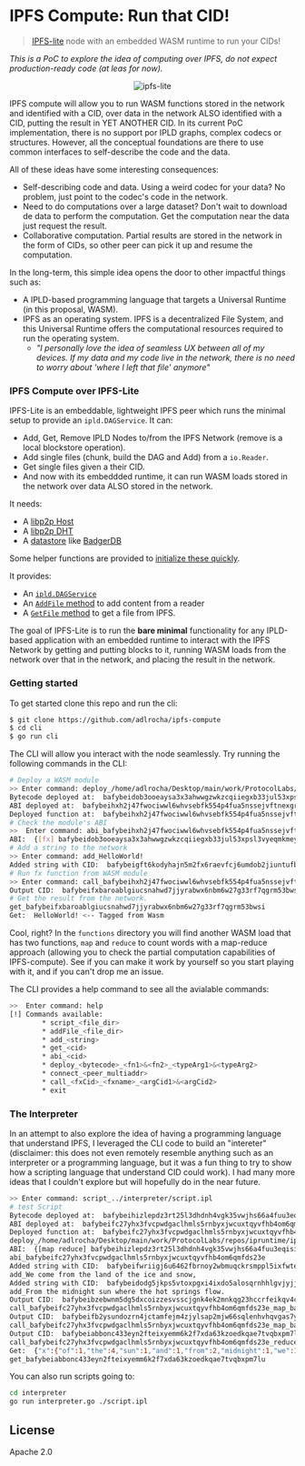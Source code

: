 # IPFS Compute: Run that CID!
> [IPFS-lite](github.com/hsanjuan/ipfs-lite) node with an embedded WASM runtime to run your CIDs!

_This is a PoC to explore the idea of computing over IPFS, do not expect production-ready code (at leas for now)._

<p align="center">
<img src="logo.png" alt="ipfs-lite" title="ipfs-lite" />
</p>

IPFS compute will allow you to run WASM functions stored in the network and identified with a CID, over data in the
network ALSO identified with a CID, putting the result in YET ANOTHER CID. In its current PoC implementation,
there is no support por IPLD graphs, complex codecs or structures. However, all the conceptual foundations are there
to use common interfaces to self-describe the code and the data.

All of these ideas have some interesting consequences:
* Self-describing code and data. Using a weird codec for your data? No problem, just point to the codec's code in the network.
* Need to do computations over a large dataset? Don't wait to download de data to perform the computation. Get the computation near the data
just request the result.
* Collaborative computation. Partial results are stored in the network in the form of CIDs, so other peer can pick it up and resume the computation.

In the long-term, this simple idea opens the door to other impactful things such as:
* A IPLD-based programming language that targets a Universal Runtime (in this proposal, WASM).
* IPFS as an operating system. IPFS is a decentralized File System, and this Universal Runtime offers the
computational resources required to run the operating system.
    * _"I personally love the idea of seamless UX between all of my devices. If my data and my code live in the
    network, there is no need to worry about 'where I left that file' anymore"_


### IPFS Compute over IPFS-Lite
IPFS-Lite is an embeddable, lightweight IPFS peer which runs the minimal setup
to provide an `ipld.DAGService`. It can:

* Add, Get, Remove IPLD Nodes to/from the IPFS Network (remove is a local blockstore operation).
* Add single files (chunk, build the DAG and Add) from a `io.Reader`.
* Get single files given a their CID.
* And now with its embeddded runtime, it can run WASM loads stored in the network over data ALSO stored in the network.

It needs:

* A [libp2p Host](https://godoc.org/github.com/libp2p/go-libp2p#New)
* A [libp2p DHT](https://godoc.org/github.com/libp2p/go-libp2p-kad-dht#New)
* A [datastore](https://godoc.org/github.com/ipfs/go-datastore) like [BadgerDB](https://godoc.org/github.com/ipfs/go-ds-badger)

Some helper functions are provided to
[initialize these quickly](https://godoc.org/github.com/hsanjuan/ipfs-lite#SetupLibp2p).

It provides:

* An [`ipld.DAGService`](https://godoc.org/github.com/ipfs/go-ipld-format#DAGService)
* An [`AddFile` method](https://godoc.org/github.com/hsanjuan/ipfs-lite#Peer.AddFile) to add content from a reader
* A [`GetFile` method](https://godoc.org/github.com/hsanjuan/ipfs-lite#Peer.GetFile) to get a file from IPFS.

The goal of IPFS-Lite is to run the **bare minimal** functionality for any
IPLD-based application with an embedded runtime 
to interact with the IPFS Network by getting and
putting blocks to it, running WASM loads from the network over that
in the network, and placing the result in the network.

### Getting started
To get started clone this repo and run the cli:

```sh
$ git clone https://github.com/adlrocha/ipfs-compute
$ cd cli
$ go run cli
```

The CLI will allow you interact with the node seamlessly. Try running the following commands in the CLI:

```sh
# Deploy a WASM module
>> Enter command: deploy_/home/adlrocha/Desktop/main/work/ProtocolLabs/repos/ipruntime/ipfs-computation/functions/simple.wasm_fx_string
Bytecode deployed at:  bafybeidob3ooeaysa3x3ahwwgzwkzcqiiegxb33jul53xpsl3vyeqmkmey
ABI deployed at:  bafybeihxh2j47fwociwwl6whvsebfk554p4fua5nssejvftnexgrpsnswi
Deployed function at:  bafybeihxh2j47fwociwwl6whvsebfk554p4fua5nssejvftnexgrpsnswi
# Check the module's ABI
>>  Enter command: abi_bafybeihxh2j47fwociwwl6whvsebfk554p4fua5nssejvftnexgrpsnswi
ABI:  {[fx] bafybeidob3ooeaysa3x3ahwwgzwkzcqiiegxb33jul53xpsl3vyeqmkmey [{string b}]}
# Add a string to the network
>> Enter command: add_HelloWorld!
Added string with CID:  bafybeigft6kodyhajn5m2fx6raevfcj6umdob2jiuntufbvttwpygz767q
# Run fx function from WASM module
>> Enter command: call_bafybeihxh2j47fwociwwl6whvsebfk554p4fua5nssejvftnexgrpsnswi_fx_bafybeigft6kodyhajn5m2fx6raevfcj6umdob2jiuntufbvttwpygz767q
Output CID:  bafybeifxbaroablgiucsnahwd7jjyrabwx6nbm6w27g33rf7qgrm53bwsi
# Get the result from the network.
get_bafybeifxbaroablgiucsnahwd7jjyrabwx6nbm6w27g33rf7qgrm53bwsi
Get:  HelloWorld! <-- Tagged from Wasm
```
Cool, right? In the `functions` directory you will find another WASM load that has two functions,
`map` and `reduce` to count words with a map-reduce approach (allowing you to check the partial
computation capabilities of IPFS-compute). See if you can make it work by yourself so you start playing
with it, and if you can't drop me an issue.

The CLI provides a help command to see all the avialable commands:
```sh
>>  Enter command: help
[!] Commands available:
        * script_<file_dir>
        * addFile_<file_dir>
        * add_<string>
        * get_<cid>
        * abi_<cid>
        * deploy_<bytecode>_<fn1>&<fn2>_<typeArg1>&<typeArg2>
        * connect_<peer_multiaddr>
        * call_<fxCid>_<fxname>_<argCid1>&<argCid2>
        * exit
```

### The Interpreter
In an attempt to also explore the idea of having a programming language that understand IPFS, I leveraged the
CLI code to build an "intereter" (disclaimer: this does not even remotely resemble anything such as an interpreter 
or a programming language, but it was a fun thing to try to show how a scripting language that understand CID could work).
I had many more ideas that I couldn't explore but will hopefully do in the near future.
```sh
>> Enter command: script_../interpreter/script.ipl
# test Script
Bytecode deployed at:  bafybeihizlepdz3rt25l3dhdnh4vgk35vwjhs66a4fuu3eqisidb2ynq5i
ABI deployed at:  bafybeifc27yhx3fvcpwdgaclhmls5rnbyxjwcuxtqyvfhb4om6qmfds23e
Deployed function at:  bafybeifc27yhx3fvcpwdgaclhmls5rnbyxjwcuxtqyvfhb4om6qmfds23e
deploy_/home/adlrocha/Desktop/main/work/ProtocolLabs/repos/ipruntime/ipfs-computation/functions/wordcount.wasm_map&reduce_string
ABI:  {[map reduce] bafybeihizlepdz3rt25l3dhdnh4vgk35vwjhs66a4fuu3eqisidb2ynq5i [{string b}]}
abi_bafybeifc27yhx3fvcpwdgaclhmls5rnbyxjwcuxtqyvfhb4om6qmfds23e
Added string with CID:  bafybeifwriigj6u6462fbrnoy2wbmuqckrsmppl5ixfwtea6hgk7knhi5y
add_We come from the land of the ice and snow,
Added string with CID:  bafybeidodg5jkps5vtoxpgxi4ixdo5alosqrnhhlgvjyjj2nyuj2dmckou
add_From the midnight sun where the hot springs flow.
Output CID:  bafybeibzebwnm5dg5dxcoizzesvsscjgnk4ek2mnkqg23hccrfeikqv4ce
call_bafybeifc27yhx3fvcpwdgaclhmls5rnbyxjwcuxtqyvfhb4om6qmfds23e_map_bafybeifwriigj6u6462fbrnoy2wbmuqckrsmppl5ixfwtea6hgk7knhi5y
Output CID:  bafybeifb2ysundozrn4jctamfejm4zjylsap2mjw66sqlenhvhqvgas7yi
call_bafybeifc27yhx3fvcpwdgaclhmls5rnbyxjwcuxtqyvfhb4om6qmfds23e_map_bafybeidodg5jkps5vtoxpgxi4ixdo5alosqrnhhlgvjyjj2nyuj2dmckou
Output CID:  bafybeiabbonc433eyn2fteixyemm6k2f7xda63kzoedkqae7tvqbxpm7lu
call_bafybeifc27yhx3fvcpwdgaclhmls5rnbyxjwcuxtqyvfhb4om6qmfds23e_reduce_bafybeibzebwnm5dg5dxcoizzesvsscjgnk4ek2mnkqg23hccrfeikqv4ce&bafybeifb2ysundozrn4jctamfejm4zjylsap2mjw66sqlenhvhqvgas7yi
Get:  {"x":{"of":1,"the":4,"sun":1,"and":1,"from":2,"midnight":1,"we":1,"ice":1,"come":1,"where":1,"land":1,"springs":1,"snow":1,"flow":1,"hot":1}}
get_bafybeiabbonc433eyn2fteixyemm6k2f7xda63kzoedkqae7tvqbxpm7lu
```
You can also run scripts going to:
```sh
cd interpreter
go run interpreter.go ./script.ipl
```


## License

Apache 2.0
